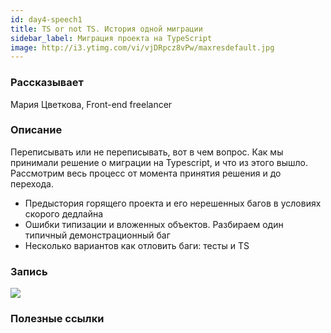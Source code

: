 ```yaml
---
id: day4-speech1
title: TS or not TS. История одной миграции
sidebar_label: Миграция проекта на TypeScript
image: http://i3.ytimg.com/vi/vjDRpcz8vPw/maxresdefault.jpg
---
```


### Рассказывает
Мария Цветкова, Front-end freelancer

### Описание
Переписывать или не переписывать, вот в чем вопрос. Как мы принимали решение о миграции на Typescript, и что из этого вышло. Рассмотрим весь процесс от момента принятия решения и до перехода.
- Предыстория горящего проекта и его нерешенных багов в условиях скорого дедлайна
- Ошибки типизации и вложенных объектов. Разбираем один типичный демонстрационный баг
- Несколько вариантов как отловить баги: тесты и TS

### Запись

[![](http://i3.ytimg.com/vi/vjDRpcz8vPw/maxresdefault.jpg)](https://youtu.be/vjDRpcz8vPw)

### Полезные ссылки
